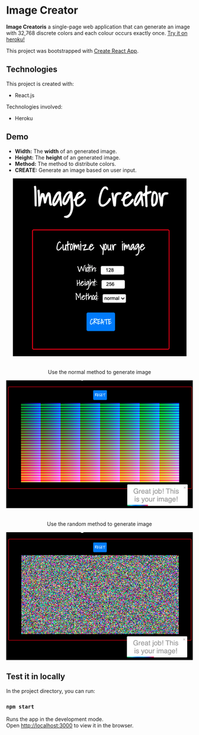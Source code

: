 # Image Creator
**Image Creatoris** a single-page web application that can generate an image with 32,768 discrete colors and each colour occurs exactly once. [Try it on heroku!](https://image-creator-0518.herokuapp.com/)

This project was bootstrapped with [Create React App](https://github.com/facebook/create-react-app).

## Technologies
This project is created with:
* React.js

Technologies involved: 
* Heroku

## Demo
* **Width:**  The **width** of an generated image.
* **Height:**  The **height** of an generated image.
* **Method:** The method to distribute colors.
* **CREATE:** Generate an image based on user input.

<div align="center">
  <img src="demo/demo1.png">
  <br></br>
  <p>Use the normal method to generate image</p>
  <img src="demo/demo2.png">
  <br></br>
  <p>Use the random method to generate image</p>
  <img src="demo/demo3.png">
</div>


## Test it in locally
In the project directory, you can run:
### `npm start`

Runs the app in the development mode.\
Open [http://localhost:3000](http://localhost:3000) to view it in the browser.



